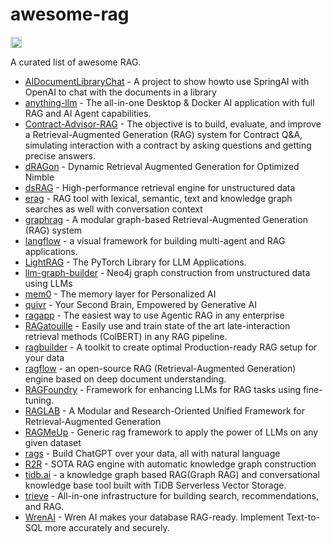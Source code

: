 # awesome-rag

<a href="https://github.com/sindresorhus/awesome"><img src="https://cdn.rawgit.com/sindresorhus/awesome/d7305f38d29fed78fa85652e3a63e154dd8e8829/media/badge.svg" alt="Awesome" height="18"></a>

A curated list of awesome RAG.

- [AIDocumentLibraryChat](https://github.com/Angular2Guy/AIDocumentLibraryChat) - A project to show howto use SpringAI with OpenAI to chat with the documents in a library
- [anything-llm](https://github.com/Mintplex-Labs/anything-llm) - The all-in-one Desktop & Docker AI application with full RAG and AI Agent capabilities.
- [Contract-Advisor-RAG](https://github.com/Yohanes213/Contract-Advisor-RAG) - The objective is to build, evaluate, and improve a Retrieval-Augmented Generation (RAG) system for Contract Q&A, simulating interaction with a contract by asking questions and getting precise answers.
- [dRAGon](https://github.com/dRAGon-Okinawa/dRAGon) - Dynamic Retrieval Augmented Generation for Optimized Nimble
- [dsRAG](https://github.com/D-Star-AI/dsRAG) - High-performance retrieval engine for unstructured data
- [erag](https://github.com/EdwardDali/erag) -  RAG tool with lexical, semantic, text and knowledge graph searches as well with conversation context
- [graphrag](https://github.com/microsoft/graphrag) - A modular graph-based Retrieval-Augmented Generation (RAG) system
- [langflow](https://github.com/langflow-ai/langflow) - a visual framework for building multi-agent and RAG applications.
- [LightRAG](https://github.com/SylphAI-Inc/LightRAG) - The PyTorch Library for LLM Applications.
- [llm-graph-builder](https://github.com/neo4j-labs/llm-graph-builder) - Neo4j graph construction from unstructured data using LLMs
- [mem0](https://github.com/mem0ai/mem0) - The memory layer for Personalized AI
- [quivr](https://github.com/QuivrHQ/quivr) - Your Second Brain, Empowered by Generative AI
- [ragapp](https://github.com/ragapp/ragapp) - The easiest way to use Agentic RAG in any enterprise
- [RAGatouille](https://github.com/bclavie/RAGatouille) - Easily use and train state of the art late-interaction retrieval methods (ColBERT) in any RAG pipeline.
- [ragbuilder](https://github.com/kruxai/ragbuilder) - A toolkit to create optimal Production-ready RAG setup for your data
- [ragflow](https://github.com/infiniflow/ragflow) - an open-source RAG (Retrieval-Augmented Generation) engine based on deep document understanding.
- [RAGFoundry](https://github.com/IntelLabs/RAGFoundry) - Framework for enhancing LLMs for RAG tasks using fine-tuning.
- [RAGLAB](https://github.com/fate-ubw/RAGLAB) - A Modular and Research-Oriented Unified Framework for Retrieval-Augmented Generation
- [RAGMeUp](https://github.com/AI-Commandos/RAGMeUp) - Generic rag framework to apply the power of LLMs on any given dataset
- [rags](https://github.com/run-llama/rags) - Build ChatGPT over your data, all with natural language
- [R2R](https://github.com/SciPhi-AI/R2R) - SOTA RAG engine with automatic knowledge graph construction
- [tidb.ai](https://github.com/pingcap/tidb.ai) - a knowledge graph based RAG(Graph RAG) and conversational knowledge base tool built with TiDB Serverless Vector Storage.
- [trieve](https://github.com/devflowinc/trieve) - All-in-one infrastructure for building search, recommendations, and RAG.
- [WrenAI](https://github.com/Canner/WrenAI) - Wren AI makes your database RAG-ready. Implement Text-to-SQL more accurately and securely.
